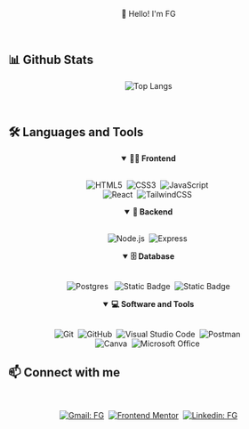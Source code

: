 <p align="center">
👋 Hello! I'm FG
</p >

<br>
<h2 align="left">📊 Github Stats</h2>

<div align = "center">

![Top Langs](https://github-readme-stats.vercel.app/api/top-langs/?username=FG-ABC&theme=chartreuse-dark&hide_progress=true)

</div>
<br>

<div align = "center">

<h2 align = "left">🛠️ Languages and Tools</h2>

<details open>
<summary><b>🏄‍♂️ Frontend</b></summary>
<br>
  
![HTML5](https://img.shields.io/badge/-HTML5-E34F26?style=for-the-badge&logo=html5&logoColor=white)&nbsp;
![CSS3](https://img.shields.io/badge/-CSS3-1572B6?style=for-the-badge&logo=css3)&nbsp;
![JavaScript](https://img.shields.io/badge/Javascript-F7DF1E.svg?style=for-the-badge&logo=javascript&logoColor=black)&nbsp;
<br>
![React](https://img.shields.io/badge/-React-%23404d59?style=for-the-badge&logo=react)&nbsp;
![TailwindCSS](https://img.shields.io/badge/-Tailwind_CSS-38B2AC?style=for-the-badge&logo=tailwind-css&logoColor=white)&nbsp;
</details>

<details open>
<summary><b>🧰 Backend</b></summary>
<br>

![Node.js](https://img.shields.io/badge/node.js-339933.svg?style=for-the-badge&logo=nodedotjs&logoColor=white)&nbsp;
![Express](https://img.shields.io/badge/express-000000.svg?style=for-the-badge&logo=express&logoColor=white)&nbsp;

</details>

<details open>
<summary><b>🗄️ Database</b></summary>
<br>

![Postgres](https://img.shields.io/badge/POSTGRESQL-4169E1?style=for-the-badge&logo=postgresql&logoColor=FFFFFF)
&nbsp;
![Static Badge](https://img.shields.io/badge/FIREBASE-FFCA28?style=for-the-badge&logo=firebase&logoColor=000000)&nbsp;
![Static Badge](https://img.shields.io/badge/-Supabase-3FCF8E?style=for-the-badge&logo=supabase&logoColor=white)
</details>

<details open>
<summary><b>💻 Software and Tools</b></summary>
<br>

![Git](https://img.shields.io/badge/-Git-F05032?style=for-the-badge&logo=git&logoColor=white)&nbsp;
![GitHub](https://img.shields.io/badge/-GitHub-181717?style=for-the-badge&logo=github)&nbsp;
![Visual Studio Code](https://img.shields.io/badge/-VSCODE-007ACC?style=for-the-badge&&logo=visual-studio-code&logoColor=white)&nbsp;
![Postman](https://img.shields.io/badge/-Postman-FF6C37?style=for-the-badge&logo=postman&logoColor=white)&nbsp;
<br>
![Canva](https://img.shields.io/badge/-Canva-00C4CC?style=for-the-badge&logo=canva&logoColor=white)&nbsp;
![Microsoft Office](https://img.shields.io/badge/-MS%20Office-D83B01?style=for-the-badge&logo=microsoft-office&logoColor=white)&nbsp;

</details>

</div>

<h2>📫 Connect with me</h2>
<br />

<div align = "center">
    
[![Gmail: FG](https://img.shields.io/badge/-gmail-red?style=for-the-badge&logo=Gmail&logoColor=white&link=mailto:fghernandez108@gmail.com)](mailto:fghernandez108@gmail.com)&nbsp;
[![Frontend Mentor](https://img.shields.io/badge/-Frontend%20Mentor-5F3DC4?style=for-the-badge&logo=FrontendMentor&logoColor=white&link=https://www.frontendmentor.io/profile/FG-ABC)](https://www.frontendmentor.io/profile/FG-ABC)&nbsp;
[![Linkedin: FG](https://img.shields.io/badge/-linkedin-blue?style=for-the-badge&logo=Linkedin&logoColor=white&link=https://www.linkedin.com/in/fgdhernandez/)](https://www.linkedin.com/in/fgdhernandez/)

</div>
